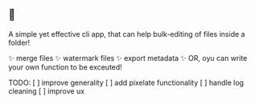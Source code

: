 ## 📂

A simple yet effective cli app, that can help bulk-editing of files inside a folder!

✨ merge files
✨ watermark files
✨ export metadata
✨ OR, oyu can write your own function to be exceuted!

TODO:
[ ] improve generality
[ ] add pixelate functionality
[ ] handle log cleaning
[ ] improve ux
